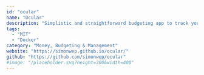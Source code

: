 ```yaml
---
id: "ocular"
name: "Ocular"
description: "Simplistic and straightforward budgeting app to track your budget across months and years."
tags:
  - "MIT"
  - "Docker"
category: "Money, Budgeting & Management"
website: "https://simonwep.github.io/ocular/"
github: "https://github.com/simonwep/ocular"
#image: "/placeholder.svg?height=300&width=400"
---
```


